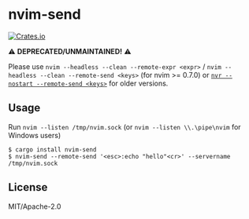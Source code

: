 # nvim-send
[![Crates.io](https://img.shields.io/crates/v/nvim-send.svg)](https://crates.io/crates/nvim-send)

⚠️ **DEPRECATED/UNMAINTAINED!** ⚠️

Please use `nvim --headless --clean --remote-expr <expr>` / `nvim --headless --clean --remote-send <keys>` (for nvim >= 0.7.0) or [`nvr --nostart --remote-send <keys>`](https://github.com/mhinz/neovim-remote#demos) for older versions.

## Usage
Run `nvim --listen /tmp/nvim.sock` (or `nvim --listen \\.\pipe\nvim` for Windows users)

```
$ cargo install nvim-send
$ nvim-send --remote-send '<esc>:echo "hello"<cr>' --servername /tmp/nvim.sock
```

## License
MIT/Apache-2.0
